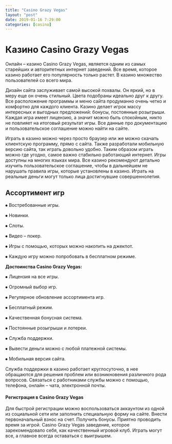```yaml
---
title: "Casino Grazy Vegas"
layout: "post"
date: 2019-01-16 7:29:00
categories: [casino]
---
```


# Казино Casino Grazy Vegas

Онлайн – казино Casino Grazy Vegas, является одним из самых старейших и авторитетных интернет заведений. Все время, которое казино работает его популярность только растет. В казино множество пользователей со всего мира.

Дизайн сайта заслуживает самой высокой похвалы. Он яркий, но в меру еще он очень стильный. Цвета подобраны идеально друг к другу. Все расположение программы и меню сайта продуманно очень четко и комфортно для каждого клиента. Казино делает игрок массу интересных и выгодных предложений: бонусы, постоянные розыгрыши.  Каждая игра имеет лицензию, а значит можно быть спокойным, никто не повлияет на итоговый результат игры.  Все данные про документацию и пользовательское соглашение можно найти на сайте. 

Играть в казино можно через просто браузер или же можно скачать клиентскую программу, прямо с сайта. Также разработали мобильную версию сайта, так играть довольно удобно. Таким образом играть можно где угодно, самое важно стабильно работающий интернет. Игры доступны на многих языках мира. Все казино рекомендуют детально изучить пользовательское соглашение, чтобы в дальнейшем не нарушать правила игры, которые установлены в казино. Играть на реальные деньги могут только лица достигнувшие совершеннолетия.

## Ассортимент игр

⦁	Востребованные игры.

⦁	Новинки.

⦁	Слоты.

⦁	Видео – покер.

⦁	Игры с помощью, которых можно накопить на джекпот.

⦁	Каждую игру можно попробовать в бесплатном режиме.

**Достоинства Casino Grazy Vegas:**

⦁	Лицензия на все игры.

⦁	Огромный выбор игр.

⦁	Регулярное обновление ассортимента игр.

⦁	Бесплатный режим.

⦁	Качественная бонусная система.

⦁	Постоянные розыгрыши и лотереи.

⦁	Служба поддержки.

⦁	Вывести деньги можно с любой платежной системы.

⦁	Мобильная версия сайта.

Служба поддержки в казино работает круглосуточно, в нее обращаются для решения проблем или возникновения различного рода вопросов. Связаться с работниками службы можно с помощью, телефона, онлайн – чата, электронной почты.

#### Регистрация в Casino Grazy Vegas

Для быстрой регистрации можно воспользоваться аккаунтом из одной из социальной сети или заполнить специальную форму на сайте. Внести первоначальный взнос на счет. Получить бонусы. Приятно проводить время за игрой. Casino Grazy Vegas заведение, которое зарекомендовало себя, как качественный игровой клуб. Играть могут все, а главное всегда оставаться с выигрышем.


